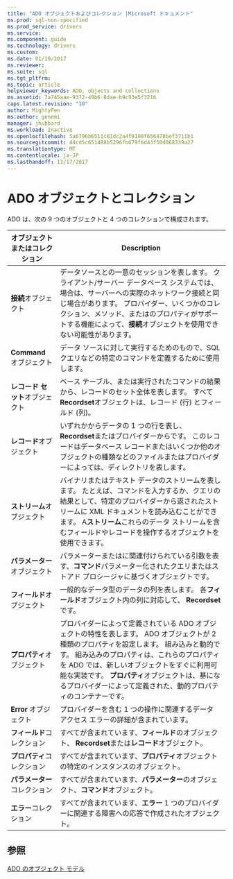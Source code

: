 ```yaml
---
title: "ADO オブジェクトおよびコレクション |Microsoft ドキュメント"
ms.prod: sql-non-specified
ms.prod_service: drivers
ms.service: 
ms.component: guide
ms.technology: drivers
ms.custom: 
ms.date: 01/19/2017
ms.reviewer: 
ms.suite: sql
ms.tgt_pltfrm: 
ms.topic: article
helpviewer_keywords: ADO, objects and collections
ms.assetid: 7a745aae-9372-49b6-8dae-b9c93e5f3216
caps.latest.revision: "10"
author: MightyPen
ms.author: genemi
manager: jhubbard
ms.workload: Inactive
ms.openlocfilehash: 5a6796b6511c81dc2a4f9100f656478bef3711b1
ms.sourcegitcommit: 44cd5c651488b5296fb679f6d43f50d068339a27
ms.translationtype: MT
ms.contentlocale: ja-JP
ms.lasthandoff: 11/17/2017
---
```

# <a name="ado-objects-and-collections"></a>ADO オブジェクトとコレクション
ADO は、次の 9 つのオブジェクトと 4 つのコレクションで構成されます。  
  
|オブジェクトまたはコレクション|Description|  
|--------------------------|-----------------|  
|**接続**オブジェクト|データソースとの一意のセッションを表します。 クライアント/サーバー データベース システムでは、場合は、サーバーへの実際のネットワーク接続と同じ場合があります。 プロバイダー、いくつかのコレクション、メソッド、またはのプロパティがサポートする機能によって、**接続**オブジェクトを使用できない可能性があります。|  
|**Command** オブジェクト|データ ソースに対して実行するためのもので、SQL クエリなどの特定のコマンドを定義するために使用します。|  
|**レコード セット**オブジェクト|ベース テーブル、または実行されたコマンドの結果から、レコードのセット全体を表します。 すべて**Recordset**オブジェクトは、レコード (行) とフィールド (列)。|  
|**レコード**オブジェクト|いずれかからデータの 1 つの行を表し、 **Recordset**またはプロバイダーからです。 このレコードはデータベース レコードまたはいくつか他のオブジェクトの種類などのファイルまたはプロバイダーによっては、ディレクトリを表します。|  
|**ストリーム**オブジェクト|バイナリまたはテキスト データのストリームを表します。 たとえば、コマンドを入力するか、クエリの結果として、特定のプロバイダーから返されたストリームに XML ドキュメントを読み込むことができます。 A**ストリーム**これらのデータ ストリームを含むフィールドやレコードを操作するオブジェクトを使用できます。|  
|**パラメーター**オブジェクト|パラメーターまたはに関連付けられている引数を表す、**コマンド**パラメーター化されたクエリまたはストアド プロシージャに基づくオブジェクトです。|  
|**フィールド**オブジェクト|一般的なデータ型のデータの列を表します。 各**フィールド**オブジェクト内の列に対応して、 **Recordset**です。|  
|**プロパティ**オブジェクト|プロバイダーによって定義されている ADO オブジェクトの特性を表します。 ADO オブジェクトが 2 種類のプロパティを設定します。 組み込みと動的です。 組み込みのプロパティは、これらのプロパティを ADO では、新しいオブジェクトをすぐに利用可能な実装です。 **プロパティ**オブジェクトは、基になるプロバイダーによって定義された、動的プロパティのコンテナーです。|  
|**Error** オブジェクト|プロバイダーを含む 1 つの操作に関連するデータ アクセス エラーの詳細が含まれています。|  
|**フィールド**コレクション|すべてが含まれています、**フィールド**のオブジェクト、 **Recordset**または**レコード**オブジェクト。|  
|**プロパティ**コレクション|すべてが含まれています、**プロパティ**オブジェクトの特定のインスタンスのオブジェクト。|  
|**パラメーター**コレクション|すべてが含まれています、**パラメーター**のオブジェクト、**コマンド**オブジェクト。|  
|**エラー**コレクション|すべてが含まれています、**エラー** 1 つのプロバイダーに関連する障害への応答で作成されたオブジェクト。|  
  
## <a name="see-also"></a>参照  
 [ADO のオブジェクト モデル](../../../ado/reference/ado-api/ado-object-model.md)
